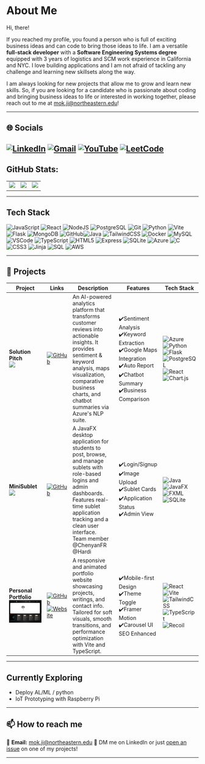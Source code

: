 # About Me

Hi, there! 

If you reached my profile, you found a person who is full of exciting business ideas and can code to bring those ideas to life. I am a versatile **full-stack developer** with a **Software Engineering Systems degree** equipped with 3 years of logistics and SCM work experience in California and NYC. I love building applications and I am not afraid of tackling any challenge and learning new skillsets along the way.

I am always looking for new projects that allow me to grow and learn new skills. So, if you are looking for a candidate who is passionate about coding and bringing business ideas to life or interested in working together, please reach out to me at mok.ji@northeastern.edu!

---

## 🌐 Socials

[![LinkedIn](https://img.shields.io/badge/LinkedIn-A7F0BA?style=for-the-badge&logo=linkedin&logoColor=black)](https://linkedin.com/in/jiwon-mok) [![Gmail](https://img.shields.io/badge/Gmail-FFFACD?style=for-the-badge&logo=gmail&logoColor=black)](mailto:mok.ji@northeastern.edu) [![YouTube](https://img.shields.io/badge/YouTube-FFB6B9?style=for-the-badge&logo=youtube&logoColor=black)](https://youtube.com/@SANDI_BAE) [![LeetCode](https://img.shields.io/badge/LeetCode-D8BFD8?style=for-the-badge&logo=leetcode&logoColor=black)](https://leetcode.com/u/ideal-jiwon)
---
## GitHub Stats:

<table>
  <tr>
    <td align="center">
      <img src="https://github-readme-stats.vercel.app/api?username=ideal-jiwon&show_icons=true&theme=calm&bg_color=F5F5F5" width="320" />
    </td>
    <td align="center">
      <img src="https://github-readme-stats.vercel.app/api/top-langs/?username=ideal-jiwon&layout=compact&theme=calm&bg_color=F5F5F5" width="320" />
    </td>
    <td align="center">
      <img src="https://github.com/ideal-jiwon/productive-box/blob/output/graph/production.svg" width="320" />
    </td>
  </tr>
</table>

---

## Tech Stack

![JavaScript](https://img.shields.io/badge/JavaScript-FFFACD?style=for-the-badge&logo=javascript&logoColor=black) ![React](https://img.shields.io/badge/React-FFB6B9?style=for-the-badge&logo=react&logoColor=black) ![NodeJS](https://img.shields.io/badge/Node.js-FFFACD?style=for-the-badge&logo=node.js&logoColor=black) ![PostgreSQL](https://img.shields.io/badge/PostgreSQL-D8BFD8?style=for-the-badge&logo=postgresql&logoColor=black) ![Git](https://img.shields.io/badge/Git-FFB6B9?style=for-the-badge&logo=git&logoColor=black) ![Python](https://img.shields.io/badge/Python-AEDFF7?style=for-the-badge&logo=python&logoColor=black) ![Vite](https://img.shields.io/badge/Vite-D8BFD8?style=for-the-badge&logo=vite&logoColor=black) ![Flask](https://img.shields.io/badge/Flask-FFB6B9?style=for-the-badge&logo=flask&logoColor=black) ![MongoDB](https://img.shields.io/badge/MongoDB-A7F0BA?style=for-the-badge&logo=mongodb&logoColor=black) ![GitHub](https://img.shields.io/badge/GitHub-E0E0E0?style=for-the-badge&logo=github&logoColor=black)![Java](https://img.shields.io/badge/Java-D8BFD8?style=for-the-badge&logo=java&logoColor=black) ![TailwindCSS](https://img.shields.io/badge/TailwindCSS-A7F0BA?style=for-the-badge&logo=tailwindcss&logoColor=black) ![Docker](https://img.shields.io/badge/Docker-AEDFF7?style=for-the-badge&logo=docker&logoColor=black) ![MySQL](https://img.shields.io/badge/MySQL-FFFACD?style=for-the-badge&logo=mysql&logoColor=black) ![VSCode](https://img.shields.io/badge/VS%20Code-AEDFF7?style=for-the-badge&logo=visual-studio-code&logoColor=black) ![TypeScript](https://img.shields.io/badge/TypeScript-FFFACD?style=for-the-badge&logo=typescript&logoColor=black) ![HTML5](https://img.shields.io/badge/HTML5-FFB6B9?style=for-the-badge&logo=html5&logoColor=black) ![Express](https://img.shields.io/badge/Express-E0E0E0?style=for-the-badge&logo=express&logoColor=black) ![SQLite](https://img.shields.io/badge/SQLite-D8BFD8?style=for-the-badge&logo=sqlite&logoColor=black) ![Azure](https://img.shields.io/badge/Azure-A7F0BA?style=for-the-badge&logo=microsoft-azure&logoColor=black) ![C](https://img.shields.io/badge/C-AEDFF7?style=for-the-badge&logo=c&logoColor=black) ![CSS3](https://img.shields.io/badge/CSS3-A7F0BA?style=for-the-badge&logo=css3&logoColor=black) ![Jinja](https://img.shields.io/badge/Jinja2-FFFACD?style=for-the-badge&logo=jinja&logoColor=black) ![SQL](https://img.shields.io/badge/SQL-FFB6B9?style=for-the-badge&logo=postgresql&logoColor=black) ![AWS](https://img.shields.io/badge/AWS-E0E0E0?style=for-the-badge&logo=amazon-aws&logoColor=black)

---

## 🚀 Projects

| Project | Links | Description | Features | Tech Stack |
|--------|--------|-------------|----------|------------|
| **Solution Pitch**<br><img src="https://via.placeholder.com/200x120.png?text=Solution+Pitch" width="200"/> | [![GitHub](https://img.shields.io/badge/-GitHub-E0E0E0?style=for-the-badge&logo=github&logoColor=black)](https://github.com/ideal-jiwon/Solution-Pitch)<br> | An AI-powered analytics platform that transforms customer reviews into actionable insights. It provides sentiment & keyword analysis, maps visualization, comparative business charts, and chatbot summaries via Azure's NLP suite. | ✔️Sentiment Analysis<br> ✔️Keyword Extraction<br> ✔️Google Maps Integration<br> ✔️Auto Report<br> ✔️Chatbot Summary<br> ✔️Business Comparison | ![Azure](https://img.shields.io/badge/Azure-A7F0BA?style=flat&logo=microsoft-azure&logoColor=black) ![Python](https://img.shields.io/badge/Python-AEDFF7?style=flat&logo=python&logoColor=black) ![Flask](https://img.shields.io/badge/Flask-FFB6B9?style=flat&logo=flask&logoColor=black) ![PostgreSQL](https://img.shields.io/badge/PostgreSQL-D8BFD8?style=flat&logo=postgresql&logoColor=black) ![React](https://img.shields.io/badge/React-FFFACD?style=flat&logo=react&logoColor=black) ![Chart.js](https://img.shields.io/badge/Chart.js-E0E0E0?style=flat&logo=chartdotjs&logoColor=black) |
| **MiniSublet**<br><img src="https://via.placeholder.com/200x120.png?text=MiniSublet" width="200"/> | [![GitHub](https://img.shields.io/badge/-GitHub-E0E0E0?style=for-the-badge&logo=github&logoColor=black)](https://github.com/ideal-jiwon/ThriftHive-SubletApp)<br>| A JavaFX desktop application for students to post, browse, and manage sublets with role-based logins and admin dashboards. Features real-time sublet application tracking and a clean user interface. <br>Team member @ChenyanFR @Hardi |  ✔️Login/Signup<br> ✔️Image Upload<br> ✔️Sublet Cards<br> ✔️Application Status<br> ✔️Admin View | ![Java](https://img.shields.io/badge/Java-D8BFD8?style=flat&logo=openjdk&logoColor=black) ![JavaFX](https://img.shields.io/badge/JavaFX-A7F0BA?style=flat&logo=java&logoColor=black) ![FXML](https://img.shields.io/badge/FXML-FFFACD?style=flat&logo=java&logoColor=black) ![SQLite](https://img.shields.io/badge/SQLite-AEDFF7?style=flat&logo=sqlite&logoColor=black) |
| **Personal Portfolio**<br><img src="https://raw.githubusercontent.com/ideal-jiwon/img-collection/main/website.png" width="1000"/>| [![GitHub](https://img.shields.io/badge/-GitHub-E0E0E0?style=for-the-badge&logo=github&logoColor=black)](https://github.com/ideal-jiwon/Web-Development/tree/main/final)<br>[![Website](https://img.shields.io/badge/-Live%20Site-A7F0BA?style=for-the-badge&logo=vercel&logoColor=black)](http://jiwonmok-portfolio.vercel.app) | A responsive and animated portfolio website showcasing projects, writings, and contact info. Tailored for soft visuals, smooth transitions, and performance optimization with Vite and TypeScript. |  ✔️Mobile-first Design<br> ✔️Theme Toggle<br> ✔️Framer Motion<br> ✔️Carousel UI<br> SEO Enhanced | ![React](https://img.shields.io/badge/React-FFB6B9?style=flat&logo=react&logoColor=black) ![Vite](https://img.shields.io/badge/Vite-D8BFD8?style=flat&logo=vite&logoColor=black) ![TailwindCSS](https://img.shields.io/badge/TailwindCSS-A7F0BA?style=flat&logo=tailwindcss&logoColor=black) ![TypeScript](https://img.shields.io/badge/TypeScript-FFFACD?style=flat&logo=typescript&logoColor=black) ![Recoil](https://img.shields.io/badge/Recoil-E0E0E0?style=flat&logo=recoil&logoColor=black) |

---


## Currently Exploring

- Deploy AL/ML / python
- IoT Prototyping with Raspberry Pi
---
## 📫 How to reach me

📩 **Email:** mok.ji@northeastern.edu
💬 DM me on LinkedIn or just [open an issue](https://github.com/ideal-jiwon/issues) on one of my projects!

---
